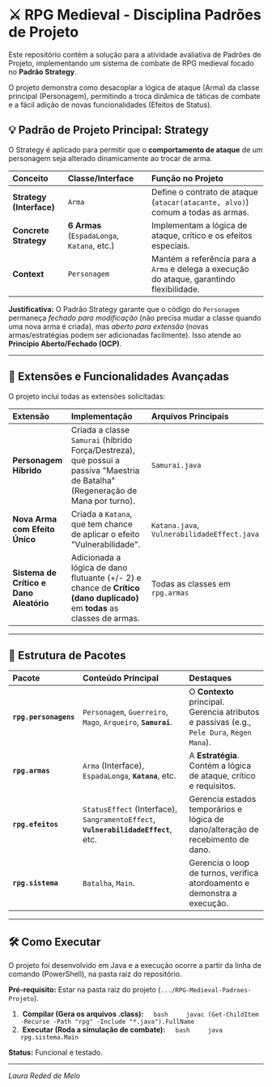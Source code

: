 # ⚔️ RPG Medieval - Disciplina Padrões de Projeto

Este repositório contém a solução para a atividade avaliativa de Padrões de Projeto, implementando um sistema de combate de RPG medieval focado no **Padrão Strategy**.

O projeto demonstra como desacoplar a lógica de ataque (Arma) da classe principal (Personagem), permitindo a troca dinâmica de táticas de combate e a fácil adição de novas funcionalidades (Efeitos de Status).

## 💡 Padrão de Projeto Principal: Strategy

O Strategy é aplicado para permitir que o **comportamento de ataque** de um personagem seja alterado dinamicamente ao trocar de arma.

| Conceito | Classe/Interface | Função no Projeto |
| :--- | :--- | :--- |
| **Strategy (Interface)** | `Arma` | Define o contrato de ataque (`atacar(atacante, alvo)`) comum a todas as armas. |
| **Concrete Strategy** | **6 Armas** (`EspadaLonga`, `Katana`, etc.) | Implementam a lógica de ataque, crítico e os efeitos especiais. |
| **Context** | `Personagem` | Mantém a referência para a `Arma` e delega a execução do ataque, garantindo flexibilidade. |

**Justificativa:** O Padrão Strategy garante que o código do `Personagem` permaneça *fechado para modificação* (não precisa mudar a classe quando uma nova arma é criada), mas *aberto para extensão* (novas armas/estratégias podem ser adicionadas facilmente). Isso atende ao **Princípio Aberto/Fechado (OCP)**.

---

## 🚀 Extensões e Funcionalidades Avançadas

O projeto inclui todas as extensões solicitadas:

| Extensão | Implementação | Arquivos Principais |
| :--- | :--- | :--- |
| **Personagem Híbrido** | Criada a classe `Samurai` (híbrido Força/Destreza), que possui a passiva "Maestria de Batalha" (Regeneração de Mana por turno). | `Samurai.java` |
| **Nova Arma com Efeito Único** | Criada a `Katana`, que tem chance de aplicar o efeito "Vulnerabilidade". | `Katana.java`, `VulnerabilidadeEffect.java` |
| **Sistema de Crítico e Dano Aleatório**| Adicionada a lógica de dano flutuante (+/- 2) e chance de **Crítico (dano duplicado)** em **todas** as classes de armas. | Todas as classes em `rpg.armas` |

---

## 📂 Estrutura de Pacotes

| Pacote | Conteúdo Principal | Destaques |
| :--- | :--- | :--- |
| **`rpg.personagens`** | `Personagem`, `Guerreiro`, `Mago`, `Arqueiro`, **`Samurai`**. | O **Contexto** principal. Gerencia atributos e passivas (e.g., `Pele Dura`, `Regen Mana`). |
| **`rpg.armas`** | `Arma` (Interface), `EspadaLonga`, **`Katana`**, etc. | A **Estratégia**. Contém a lógica de ataque, crítico e requisitos. |
| **`rpg.efeitos`** | `StatusEffect` (Interface), `SangramentoEffect`, **`VulnerabilidadeEffect`**, etc. | Gerencia estados temporários e lógica de dano/alteração de recebimento de dano. |
| **`rpg.sistema`** | `Batalha`, `Main`. | Gerencia o loop de turnos, verifica atordoamento e demonstra a execução. |

---

## 🛠 Como Executar

O projeto foi desenvolvido em Java e a execução ocorre a partir da linha de comando (PowerShell), na pasta raiz do repositório.

**Pré-requisito:** Estar na pasta raiz do projeto (`.../RPG-Medieval-Padroes-Projeto`).

1.  **Compilar (Gera os arquivos .class):**
    ```bash
    javac (Get-ChildItem -Recurse -Path "rpg" -Include "*.java").FullName
    ```
2.  **Executar (Roda a simulação de combate):**
    ```bash
    java rpg.sistema.Main
    ```

**Status:** Funcional e testado.

---
*Laura Reded de Melo*